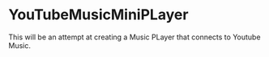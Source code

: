 # YouTubeMusicMiniPLayer
This will be an attempt at creating a Music PLayer that connects to Youtube Music. 
